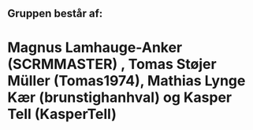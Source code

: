 ﻿## Gruppen består af:

# Magnus Lamhauge-Anker (SCRMMASTER) , Tomas Støjer Müller (Tomas1974), Mathias Lynge Kær (brunstighanhval) og Kasper Tell (KasperTell)
